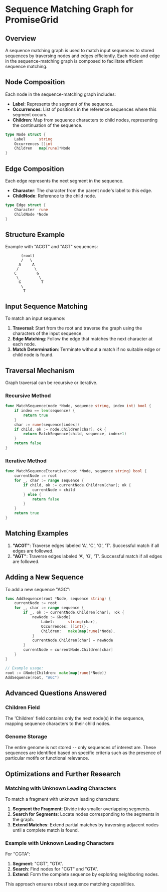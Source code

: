 # Sequence Matching Graph for PromiseGrid

## Overview

A sequence matching graph is used to match input sequences to stored sequences by traversing nodes and edges efficiently. Each node and edge in the sequence-matching graph is composed to facilitate efficient sequence matching.

## Node Composition

Each node in the sequence-matching graph includes:

- **Label**: Represents the segment of the sequence.
- **Occurrences**: List of positions in the reference sequences where this segment occurs.
- **Children**: Map from sequence characters to child nodes, representing the continuation of the sequence.

```go
type Node struct {
    Label      string
    Occurrences []int
    Children   map[rune]*Node
}
```

## Edge Composition

Each edge represents the next segment in the sequence.

- **Character**: The character from the parent node's label to this edge.
- **ChildNode**: Reference to the child node.

```go
type Edge struct {
    Character  rune
    ChildNode *Node
}
```

## Structure Example

Example with "ACGT" and "AGT" sequences:

```plaintext
       (root)
       /   \
      A     A
     /       \
    C         G
     \         \
      G         T
       \
        T
```

## Input Sequence Matching

To match an input sequence:

1. **Traversal**: Start from the root and traverse the graph using the characters of the input sequence.
2. **Edge Matching**: Follow the edge that matches the next character at each node.
3. **Match Determination**: Terminate without a match if no suitable edge or child node is found.

## Traversal Mechanism

Graph traversal can be recursive or iterative.

### Recursive Method

```go
func MatchSequence(node *Node, sequence string, index int) bool {
    if index == len(sequence) {
        return true
    }
    char := rune(sequence[index])
    if child, ok := node.Children[char]; ok {
        return MatchSequence(child, sequence, index+1)
    }
    return false
}
```

### Iterative Method

```go
func MatchSequenceIterative(root *Node, sequence string) bool {
    currentNode := root
    for _, char := range sequence {
        if child, ok := currentNode.Children[char]; ok {
            currentNode = child
        } else {
            return false
        }
    }
    return true
}
```

## Matching Examples

1. **"ACGT"**: Traverse edges labeled 'A', 'C', 'G', 'T'. Successful match if all edges are followed.
2. **"AGT"**: Traverse edges labeled 'A', 'G', 'T'. Successful match if all edges are followed.

## Adding a New Sequence

To add a new sequence "AGC":

```go
func AddSequence(root *Node, sequence string) {
    currentNode := root
    for _, char := range sequence {
        if _, ok := currentNode.Children[char]; !ok {
            newNode := &Node{
                Label:      string(char),
                Occurrences: []int{},
                Children:   make(map[rune]*Node),
            }
            currentNode.Children[char] = newNode
        }
        currentNode = currentNode.Children[char]
    }
}

// Example usage:
root := &Node{Children: make(map[rune]*Node)}
AddSequence(root, "AGC")
```

## Advanced Questions Answered

### Children Field

The 'Children' field contains only the next node(s) in the sequence, mapping sequence characters to their child nodes.

### Genome Storage

The entire genome is not stored -- only sequences of interest are. These sequences are identified based on specific criteria such as the presence of particular motifs or functional relevance.

## Optimizations and Further Research

### Matching with Unknown Leading Characters

To match a fragment with unknown leading characters:

1. **Segment the Fragment**: Divide into smaller overlapping segments.
2. **Search for Segments**: Locate nodes corresponding to the segments in the graph.
3. **Extend Matches**: Extend partial matches by traversing adjacent nodes until a complete match is found.

### Example with Unknown Leading Characters

For "CGTA":

1. **Segment**: "CGT", "GTA".
2. **Search**: Find nodes for "CGT" and "GTA".
3. **Extend**: Form the complete sequence by exploring neighboring nodes.

This approach ensures robust sequence matching capabilities.
